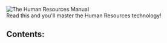 ![The Human Resources Manual](https://i.imgur.com/GelF7I6.png)\
Read this and you'll master the Human Resources technology!

## Contents:

